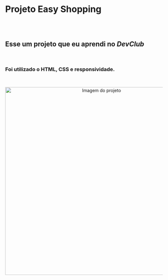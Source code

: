 <h1>Projeto Easy Shopping</h1>
<br>
<br>
<h2>Esse um projeto que eu aprendi no <i>DevClub</i></h2>
<br>
<h3>Foi utilizado o HTML, CSS e responsividade.</h3>
<br>
<p align="center">
<img src="https://github.com/rodrigobaldo/Projeto-Easy-Shopping-ResponsivoDevclub/blob/main/image/EasyShop.png?raw=true" alt="Imagem do projeto" width="600px"/>
</p>
